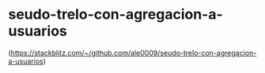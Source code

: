 # seudo-trelo-con-agregacion-a-usuarios

(https://stackblitz.com/~/github.com/ale0009/seudo-trelo-con-agregacion-a-usuarios)
